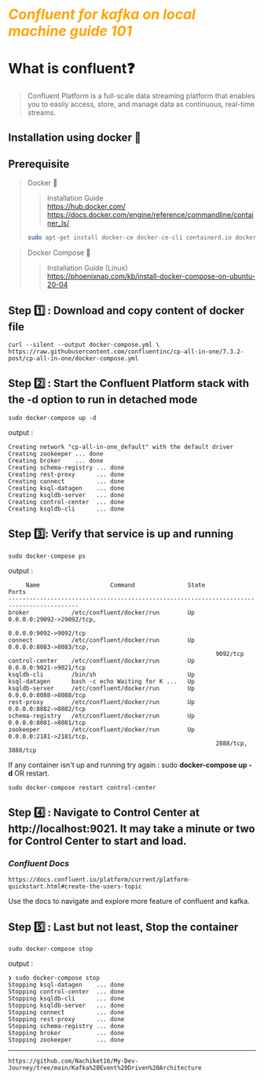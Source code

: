 <style>
r { color: Red }
o { color: Orange }
g { color: Green }
pi { color: Pink }
</style>

# <o>*Confluent for kafka on local machine guide 101*</o>

# What is confluent:question:
> Confluent Platform is a full-scale data streaming     platform that enables you to easily access, store, and manage data as continuous, real-time streams.

## Installation using docker :whale:

## Prerequisite 
> Docker :whale:       
>> Installation Guide   
>> https://hub.docker.com/       
> https://docs.docker.com/engine/reference/commandline/container_ls/   
>``` bash
> sudo apt-get install docker-ce docker-ce-cli containerd.io docker-buildx-plugin docker-compose-plugin
>```


> Docker Compose :link:
>> Installation Guide (Linux)   
>> https://phoenixnap.com/kb/install-docker-compose-on-ubuntu-20-04    

## Step :one: : Download and copy content of docker file    
``` curl
curl --silent --output docker-compose.yml \
https://raw.githubusercontent.com/confluentinc/cp-all-in-one/7.3.2-post/cp-all-in-one/docker-compose.yml

```

## Step :two: : Start the Confluent Platform stack with the -d option to run in detached mode

``` docker
sudo docker-compose up -d
```
output :
``` docker
Creating network "cp-all-in-one_default" with the default driver
Creating zookeeper ... done
Creating broker    ... done
Creating schema-registry ... done
Creating rest-proxy      ... done
Creating connect         ... done
Creating ksql-datagen    ... done
Creating ksqldb-server   ... done
Creating control-center  ... done
Creating ksqldb-cli      ... done
```

## Step :three:: Verify that service is up and running
``` docker
sudo docker-compose ps
```
output :
```  docker
     Name                    Command               State                Ports
------------------------------------------------------------------------------------------
broker            /etc/confluent/docker/run        Up      0.0.0.0:29092->29092/tcp,
                                                           0.0.0.0:9092->9092/tcp
connect           /etc/confluent/docker/run        Up      0.0.0.0:8083->8083/tcp,
                                                           9092/tcp
control-center    /etc/confluent/docker/run        Up      0.0.0.0:9021->9021/tcp
ksqldb-cli        /bin/sh                          Up
ksql-datagen      bash -c echo Waiting for K ...   Up
ksqldb-server     /etc/confluent/docker/run        Up      0.0.0.0:8088->8088/tcp
rest-proxy        /etc/confluent/docker/run        Up      0.0.0.0:8082->8082/tcp
schema-registry   /etc/confluent/docker/run        Up      0.0.0.0:8081->8081/tcp
zookeeper         /etc/confluent/docker/run        Up      0.0.0.0:2181->2181/tcp,
                                                           2888/tcp, 3888/tcp

```

If any container isn't up and running try again : sudo **docker-compose up -d** OR restart.
``` docker
sudo docker-compose restart control-center
```

## Step :four: : Navigate to Control Center at http://localhost:9021. It may take a minute or two for Control Center to start and load.

### ***Confluent Docs***
``` url
https://docs.confluent.io/platform/current/platform-quickstart.html#create-the-users-topic
```

Use the docs to navigate and explore more feature of confluent and kafka.

## Step :five: : Last but not least, Stop the container
``` docker
sudo docker-compose stop
```
output :
``` docker
❯ sudo docker-compose stop
Stopping ksql-datagen    ... done
Stopping control-center  ... done
Stopping ksqldb-cli      ... done
Stopping ksqldb-server   ... done
Stopping connect         ... done
Stopping rest-proxy      ... done
Stopping schema-registry ... done
Stopping broker          ... done
Stopping zookeeper       ... done
```
__________________________________________


``` url
https://github.com/Nachiket16/My-Dev-Journey/tree/main/Kafka%20Event%20Driven%20Architecture
```